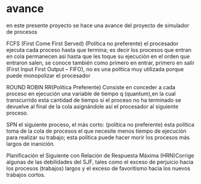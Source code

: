# avance
en este presente proyecto se hace una avance del proyecto de simulador de procesos

FCFS (First Come First Served) (Política no preferente) el procesador ejecuta cada proceso hasta que termina; es decir los procesos que entran en cola permanecen así hasta que les toque su ejecución en el orden que entraron salen, se conoce también como primero en entrar, primero en salir (First Input First Output – FlFO), no es una política muy utilizada porque puede monopolizar el procesador

ROUND ROBIN RR(Política Preferente) Consiste en conceder a cada proceso en ejecución una variable de tiempo q (quantum),en la cual transcurrido esta cantidad de tiempo si el proceso no ha terminado se devuelve al final de la cola asignándole así el procesador al siguiente proceso.

SPN el siguiente proceso, el más corto: (política no preferente) esta política toma de la cola de procesos el que necesite menos tiempo de ejecución para realizar su trabajo; esta política puede hacer morir los procesos más largos de inanición.

Planificación el Siguiente con Relación de Respuesta Máxima (HRN)Corrige algunas de las debilidades del SJF, tales como el exceso de perjuicio hacia los procesos (trabajos) largos y el exceso de favoritismo hacia los nuevos trabajos cortos.


